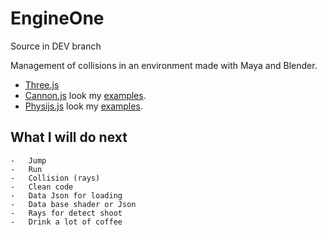 EngineOne
=========

Source in DEV branch

Management of collisions in an environment made ​​with Maya and Blender.


-   [Three.js](https://github.com/mrdoob/three.js "Display")
-   [Cannon.js](https://github.com/schteppe/cannon.js "Physics") look my [examples](https://github.com/Bouh/Test/tree/master/cannon_js "Physics").
-   [Physijs.js](https://github.com/chandlerprall/Physijs "Physics") look my [examples](https://github.com/Bouh/Test/tree/master/physijs "Physics").


    
What I will do next
-------------------
    
	-   Jump
    -   Run
    -   Collision (rays)
    -   Clean code
    -   Data Json for loading
    -   Data base shader or Json
    -   Rays for detect shoot
    -   Drink a lot of coffee
